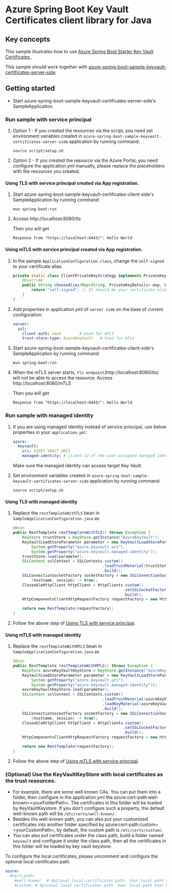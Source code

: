 # Azure Spring Boot Key Vault Certificates client library for Java

## Key concepts
This sample illustrates how to use [Azure Spring Boot Starter Key Vault Certificates ][azure_spring_boot_starter_key_vault_certificates].

This sample should work together with [azure-spring-boot-sample-keyvault-certificates-server-side].

## Getting started


- Start azure-spring-boot-sample-keyvault-certificates-server-side's SampleApplication.

### Run sample with service principal
1. Option 1 - If you created the resources via the script, you need set environment variables created in `azure-spring-boot-sample-keyvault-certificates-server-side` application by running command:
   ```
   source script/setup.sh
   ```
2. Option 2 - If you created the resource via the Azure Portal, you need configure the application.yml manually, please replace the placeholders with the resources you created.   
#### Using TLS with service principal created via App registration.
1. Start azure-spring-boot-sample-keyvault-certificates-client-side's SampleApplication by running command:
   ```
   mvn spring-boot:run
   ```
1. Access http://localhost:8080/tls

    Then you will get
    ```text
    Response from "https://localhost:8443/": Hello World
    ```

#### Using mTLS with service principal created via App registration.
1. In the sample `ApplicationConfiguration.class`, change the `self-signed` to your certificate alias.
    <!-- embedme ../azure-spring-boot-starter-keyvault-certificates/keyvault-certificates-client-side/src/main/java/com/azure/spring/security/keyvault/certificates/sample/client/side/SampleApplicationConfiguration.java#L70-L75 -->
    ```java
    private static class ClientPrivateKeyStrategy implements PrivateKeyStrategy {
        @Override
        public String chooseAlias(Map<String, PrivateKeyDetails> map, Socket socket) {
            return "self-signed"; // It should be your certificate alias used in client-side
        }
    }
    ``` 
1. Add properties in application.yml of `server side` on the base of current configuration:
    ```yaml
    server:
      ssl:
        client-auth: need        # Used for mTLS
        trust-store-type: AzureKeyVault   # Used for mTLS   
    ```
1. Start azure-spring-boot-sample-keyvault-certificates-client-side's SampleApplication by running command:
   ```
   mvn spring-boot:run
   ```
1. When the mTLS server starts, `tls endpoint`(http://localhost:8080/tls) will not be able to access the resource. Access http://localhost:8080/mTLS

    Then you will get
    ```text
    Response from "https://localhost:8443/": Hello World
    ```

### Run sample with managed identity
1. If you are using managed identity instead of service principal, use below properties in your `application.yml`:

    ```yaml
    azure:
      keyvault:
        uri: ${KEY_VAULT_URI}
        managed-identity: # client-id of the user-assigned managed identity to use. If empty, then system-assigned managed identity will be used.
    ```
    Make sure the managed identity can access target Key Vault.
1. Set environment variables created in `azure-spring-boot-sample-keyvault-certificates-server-side` application by running command:
   ```
   source script/setup.sh
   ```

#### Using TLS with managed identity
1. Replace the `restTemplateWithTLS` bean in `SampleApplicationConfiguration.java` as
    <!-- embedme ../azure-spring-boot-starter-keyvault-certificates/keyvault-certificates-client-side/src/main/java/com/azure/spring/security/keyvault/KeyVaultJcaManagedIdentitySample.java#L22-L40 -->
    ```java
    @Bean
    public RestTemplate restTemplateWithTLS() throws Exception {
        KeyStore trustStore = KeyStore.getInstance("AzureKeyVault");
        KeyVaultLoadStoreParameter parameter = new KeyVaultLoadStoreParameter(
            System.getProperty("azure.keyvault.uri"),
            System.getProperty("azure.keyvault.managed-identity"));
        trustStore.load(parameter);
        SSLContext sslContext = SSLContexts.custom()
                                           .loadTrustMaterial(trustStore, null)
                                           .build();
        SSLConnectionSocketFactory socketFactory = new SSLConnectionSocketFactory(sslContext,
            (hostname, session) -> true);
        CloseableHttpClient httpClient = HttpClients.custom()
                                                    .setSSLSocketFactory(socketFactory)
                                                    .build();
        HttpComponentsClientHttpRequestFactory requestFactory = new HttpComponentsClientHttpRequestFactory(httpClient);
    
        return new RestTemplate(requestFactory);
    }
    ```
1. Follow the above step of [Using TLS with service principal](#using-tls-with-service-principal).

#### Using mTLS with managed identity
1. Replace the `restTemplateWithMTLS` bean in `SampleApplicationConfiguration.java` as
    <!-- embedme ../azure-spring-boot-starter-keyvault-certificates/keyvault-certificates-client-side/src/main/java/com/azure/spring/security/keyvault/KeyVaultJcaManagedIdentitySample.java#L42-L61 -->
    ```java
    @Bean
    public RestTemplate restTemplateWithMTLS() throws Exception {
        KeyStore azureKeyVaultKeyStore = KeyStore.getInstance("AzureKeyVault");
        KeyVaultLoadStoreParameter parameter = new KeyVaultLoadStoreParameter(
            System.getProperty("azure.keyvault.uri"),
            System.getProperty("azure.keyvault.managed-identity"));
        azureKeyVaultKeyStore.load(parameter);
        SSLContext sslContext = SSLContexts.custom()
                                           .loadTrustMaterial(azureKeyVaultKeyStore, null)
                                           .loadKeyMaterial(azureKeyVaultKeyStore, "".toCharArray(), new ClientPrivateKeyStrategy())
                                           .build();
        SSLConnectionSocketFactory socketFactory = new SSLConnectionSocketFactory(sslContext,
            (hostname, session) -> true);
        CloseableHttpClient httpClient = HttpClients.custom()
                                                    .setSSLSocketFactory(socketFactory)
                                                    .build();
        HttpComponentsClientHttpRequestFactory requestFactory = new HttpComponentsClientHttpRequestFactory(httpClient);
    
        return new RestTemplate(requestFactory);
    }
    ```
1. Follow the above step of [Using mTLS with service principal](#using-mtls-with-service-principal).


### (Optional) Use the KeyVaultKeyStore with local certificates as the trust resources. 
- For example, there are some well known CAs. You can put them into a folder, then configure in the application.yml the  azure:cert-path:well-known=\<yourFolderPath>. The certificates in this folder will be loaded by KeyVaultKeystore. If you don't configure such a property, the default well-known path will be `/etc/certs/well-known/`.
- Besides the well-known path, you can also put your customized certificates into another folder specified by azure:cert-path:custom=\<yourCustomPath>, by default, the custom path is `/etc/certs/custom/`.
- You can also put certificates under the class path, build a folder named `keyvault` and configure it under the class path, then all the certificates in this folder will be loaded by key vault keystore.

To configure the local certificates, please uncomment and configure the optional local certificates path.
```yaml
azure:
  #cert-path: 
    #well-known:  # Optional local certificates path. Your local path that holds the well-known certificates.
    #custom: # Optional local certificates path. Your local path that holds your customized certificates. 
```
<!-- LINKS -->

[azure_spring_boot_starter_key_vault_certificates]: https://github.com/Azure/azure-sdk-for-java/blob/azure-spring-boot_3.6.0/sdk/spring/azure-spring-boot-starter-keyvault-certificates/README.md
[steps_to_store_certificate]: https://github.com/Azure/azure-sdk-for-java/blob/azure-spring-boot_3.6.0/sdk/spring/azure-spring-boot-starter-keyvault-certificates/README.md#creating-an-azure-key-vault
[azure-spring-boot-sample-keyvault-certificates-server-side]: https://github.com/Azure-Samples/azure-spring-boot-samples/blob/main/keyvault/azure-spring-boot-starter-keyvault-certificates/keyvault-certificates-server-side
